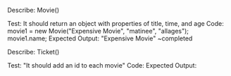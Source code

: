 Describe: Movie()

Test: It should return an object with properties of title, time, and age
Code: movie1 = new Movie("Expensive Movie", "matinee", "allages");
      movie1.name;
Expected Output: "Expensive Movie" ~completed


Describe: Ticket()

Test: "It should add an id to each movie"
Code:
Expected Output: